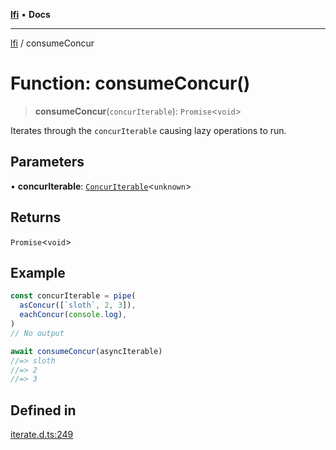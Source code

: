[**lfi**](../readme.md) • **Docs**

***

[lfi](../globals.md) / consumeConcur

# Function: consumeConcur()

> **consumeConcur**(`concurIterable`): `Promise`\<`void`\>

Iterates through the `concurIterable` causing lazy operations to run.

## Parameters

• **concurIterable**: [`ConcurIterable`](../type-aliases/ConcurIterable.md)\<`unknown`\>

## Returns

`Promise`\<`void`\>

## Example

```js
const concurIterable = pipe(
  asConcur([`sloth`, 2, 3]),
  eachConcur(console.log),
)
// No output

await consumeConcur(asyncIterable)
//=> sloth
//=> 2
//=> 3
```

## Defined in

[iterate.d.ts:249](https://github.com/TomerAberbach/lfi/blob/fd6e1ff9d7b7d249090f89ead6d0a30e26aba2e4/src/operations/iterate.d.ts#L249)
